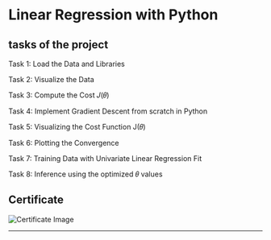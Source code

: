 # Linear Regression with Python

## tasks of the project

Task 1: Load the Data and Libraries

Task 2: Visualize the Data

Task 3: Compute the Cost 𝐽(𝜃)

Task 4: Implement Gradient Descent from scratch in Python

Task 5: Visualizing the Cost Function J(𝜃)

Task 6: Plotting the Convergence

Task 7: Training Data with Univariate Linear Regression Fit

Task 8: Inference using the optimized 𝜃 values

## Certificate

![Certificate Image]([https://github.com/your_username/your_repository/blob/main/images/certificate.png](https://github.com/Abdelmalek-Djemaa/Linear-Regression-with-NumPy-and-Python/blob/main/Linear-Regression-with-NumPy-and-Python.png))


---
